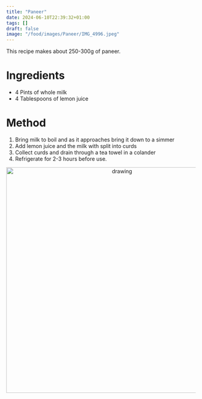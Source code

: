 ```yaml
---
title: "Paneer"
date: 2024-06-10T22:39:32+01:00
tags: []
draft: false
image: "/food/images/Paneer/IMG_4996.jpeg"
---
```


This recipe makes about 250-300g of paneer. 

# Ingredients 

* 4 Pints of whole milk
* 4 Tablespoons of lemon juice 


# Method 

1. Bring milk to boil and as it approaches bring it down to a simmer 
2. Add lemon juice and the milk with split into curds
3. Collect curds and drain through a tea towel in a colander 
4. Refrigerate for 2-3 hours before use. 

<p align="center"> 
<img src="/food/images/Paneer/IMG_4996.jpeg" alt="drawing" width="600"/>
</p>
<br>